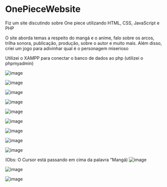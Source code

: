 # OnePieceWebsite
Fiz um site discutindo sobre One piece utilizando HTML, CSS, JavaScript e PHP

O site aborda temas a respeito do mangá e o anime, falo sobre os arcos, trilha sonora, publicação, produção, sobre o autor e muito mais. Além disso, criei um jogo para adivinhar qual é o personagem miserioso

Utilizei o XAMPP para conectar o banco de dados ao php (utilizei o phpmyadmin)

![image](https://github.com/LMolinaro01/OnePieceWebsite/assets/126402616/fabbf6f7-dd7d-4e2c-92c5-695e9c7a961c)

![image](https://github.com/LMolinaro01/OnePieceWebsite/assets/126402616/006401d9-f2ef-4bab-b200-d0caa2fd8d10)

![image](https://github.com/LMolinaro01/OnePieceWebsite/assets/126402616/fa0f7f13-26e1-45b8-950b-88e239c9a042)

![image](https://github.com/LMolinaro01/OnePieceWebsite/assets/126402616/8283e87b-3ee3-4f9f-bab7-d8a1e618e851)

![image](https://github.com/LMolinaro01/OnePieceWebsite/assets/126402616/c8fc7514-fbae-400b-9a3f-3bfc1e4b905c)

![image](https://github.com/LMolinaro01/OnePieceWebsite/assets/126402616/7ff747c3-757d-4d7e-9cf0-58191dace7b8)

![image](https://github.com/LMolinaro01/OnePieceWebsite/assets/126402616/553e98ab-3e25-4126-88b2-754e170e4c5d)

![image](https://github.com/LMolinaro01/OnePieceWebsite/assets/126402616/55ffc839-a75d-4ac1-8cd0-66a63c6f8d0c)

![image](https://github.com/LMolinaro01/OnePieceWebsite/assets/126402616/183b9ec6-c023-40bb-809f-76046b20aa1b)

(Obs: O Cursor está passando em cima da palavra "Mangá)
![image](https://github.com/LMolinaro01/OnePieceWebsite/assets/126402616/b9f155a0-2b9f-4daf-9570-ec88927bbc41)

![image](https://github.com/LMolinaro01/OnePieceWebsite/assets/126402616/87c074b9-6b2f-4f2f-ac17-8ab41ad8c124)

![image](https://github.com/LMolinaro01/OnePieceWebsite/assets/126402616/9cc795bf-d66b-4f87-9d8e-047ff9f12695)

